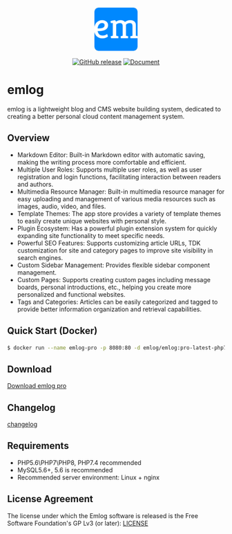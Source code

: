 <p align="center">
  <img src="./admin/views/images/logo.png" width=100 />
</p>
<p align="center">
	<a href="https://github.com/emlog/emlog-ml/releases/latest"><img src="https://img.shields.io/github/v/release/emlog/emlog?logo=github" alt="GitHub release" /></a>
	<a href="https://emlog.in/docs/#/"><img src="https://img.shields.io/badge/docsify-document-brightgreen" alt="Document" /></a>
</p>

# emlog

emlog is a lightweight blog and CMS website building system, dedicated to creating a better personal cloud content
management system.

## Overview

- Markdown Editor: Built-in Markdown editor with automatic saving, making the writing process more comfortable and
  efficient.
- Multiple User Roles: Supports multiple user roles, as well as user registration and login functions, facilitating
  interaction between readers and authors.
- Multimedia Resource Manager: Built-in multimedia resource manager for easy uploading and management of various media
  resources such as images, audio, video, and files.
- Template Themes: The app store provides a variety of template themes to easily create unique websites with personal
  style.
- Plugin Ecosystem: Has a powerful plugin extension system for quickly expanding site functionality to meet specific
  needs.
- Powerful SEO Features: Supports customizing article URLs, TDK customization for site and category pages to improve
  site visibility in search engines.
- Custom Sidebar Management: Provides flexible sidebar component management.
- Custom Pages: Supports creating custom pages including message boards, personal introductions, etc., helping you
  create more personalized and functional websites.
- Tags and Categories: Articles can be easily categorized and tagged to provide better information organization and
  retrieval capabilities.

## Quick Start (Docker)

```bash
$ docker run --name emlog-pro -p 8080:80 -d emlog/emlog:pro-latest-php7.4-apache
```

## Download

[Download emlog pro](https://emlog.in/download)

## Changelog

[changelog](https://emlog.in/docs/#/changelog)

## Requirements

* PHP5.6\PHP7\PHP8, PHP7.4 recommended
* MySQL5.6+, 5.6 is recommended
* Recommended server environment: Linux + nginx

## License Agreement

The license under which the Emlog software is released is the Free Software Foundation's GP Lv3 (or
later): [LICENSE](/license.txt)
